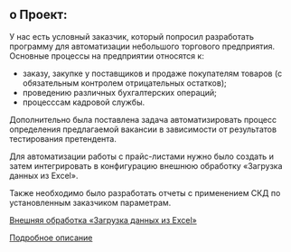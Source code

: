o Проект:
-

У нас есть условный заказчик, который попросил разработать программу для автоматизации небольшого торгового предприятия. 
Основные процессы на предприятии относятся к:
- заказу, закупке у поставщиков и продаже покупателям товаров (с обязательным контролем отрицательных остатков);
- проведению различных бухгалтерских операций;
- процесссам кадровой службы. 

Дополнительно была поставлена задача автоматизировать процесс определения предлагаемой вакансии в зависимости от результатов тестирования претендента.

Для автоматизации работы с прайс-листами нужно было создать и затем интегрировать в конфигурацию внешнюю обработку «Загрузка данных из Excel».

Также необходимо было разработать отчеты с применением СКД по установленным заказчиком параметрам.

[Внешняя обработка «Загрузка данных из Excel»](https://github.com/Lerozba/Portfolio/blob/main/1С:Программист/LoadingDataFromExcel.epf)

[Подробное описание](https://github.com/Lerozba/Portfolio/blob/main/1С:Программист/Description_conf.pdf)
